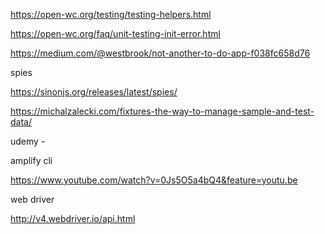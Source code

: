 
https://open-wc.org/testing/testing-helpers.html

https://open-wc.org/faq/unit-testing-init-error.html

https://medium.com/@westbrook/not-another-to-do-app-f038fc658d76


spies

https://sinonjs.org/releases/latest/spies/

https://michalzalecki.com/fixtures-the-way-to-manage-sample-and-test-data/

udemy - 

amplify cli

https://www.youtube.com/watch?v=0Js5O5a4bQ4&feature=youtu.be

web driver

http://v4.webdriver.io/api.html

